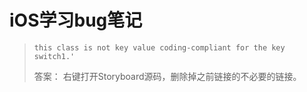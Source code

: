 # iOS学习bug笔记

> ```this class is not key value coding-compliant for the key switch1.'```
>
> 答案： 右键打开Storyboard源码，删除掉之前链接的不必要的链接。

> 